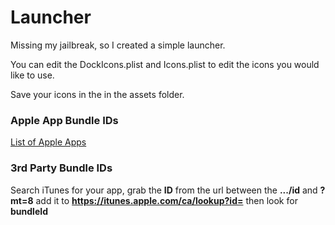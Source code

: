 # Launcher
Missing my jailbreak, so I created a simple launcher.


You can edit the DockIcons.plist and Icons.plist to edit the icons you would like to use.

Save your icons in the in the assets folder.

### Apple App Bundle IDs
[List of Apple Apps](https://github.com/joeblau/apple-bundle-identifiers)

### 3rd Party Bundle IDs
Search iTunes for your app, grab the **ID** from the url between the **.../id** and **?mt=8** add it to 
**https://itunes.apple.com/ca/lookup?id=** then look for **bundleId**
